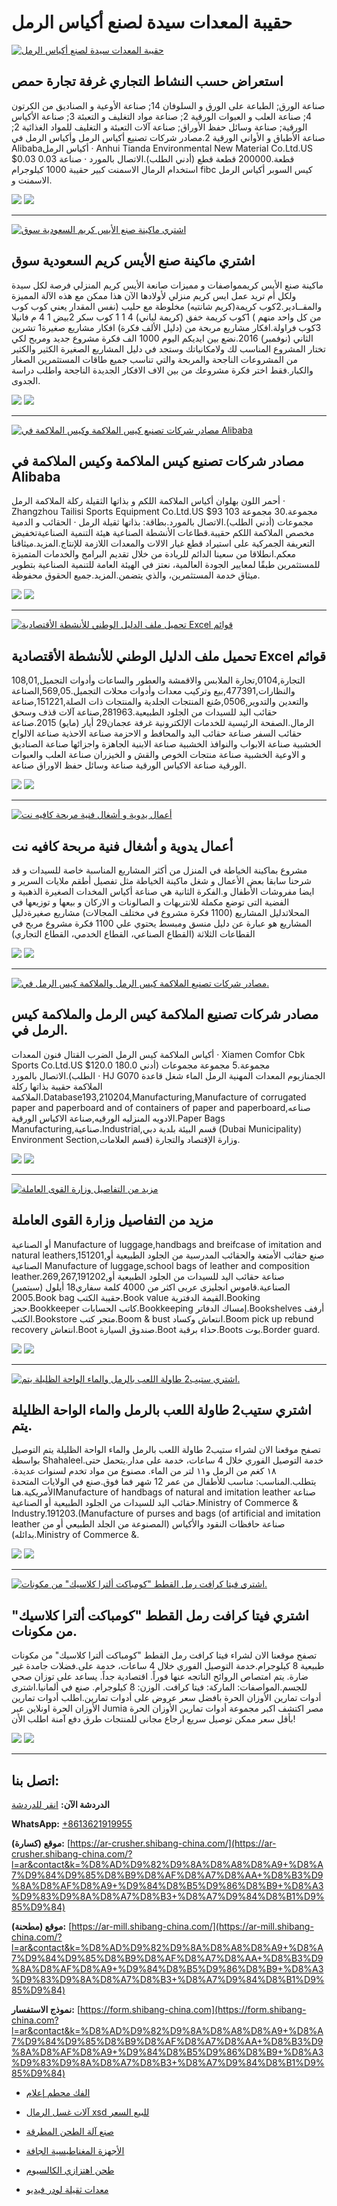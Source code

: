 # حقيبة المعدات سيدة لصنع أكياس الرمل

<a href="https://swt.shibang-china.com/?l=ar&img&k=%D8%AD%D9%82%D9%8A%D8%A8%D8%A9+%D8%A7%D9%84%D9%85%D8%B9%D8%AF%D8%A7%D8%AA+%D8%B3%D9%8A%D8%AF%D8%A9+%D9%84%D8%B5%D9%86%D8%B9+%D8%A3%D9%83%D9%8A%D8%A7%D8%B3+%D8%A7%D9%84%D8%B1%D9%85%D9%84" target="_blank">![حقيبة المعدات سيدة لصنع أكياس الرمل](http://static.shibang-china.com/all-800x300/1189.jpg)</a>

## استعراض حسب النشاط التجاري غرفة تجارة حمص
صناعة الورق;  الطباعة على الورق و السلوفان 14;  صناعة الأوعية و الصناديق من الكرتون 4;  صناعة العلب و العبوات الورقية 2;  صناعة مواد التغليف و التعبئة 3;  صناعة الأكياس الورقية;  صناعة وسائل حفظ الأوراق;  صناعة آلات التعبئة و التغليف للمواد الغذائية 2;  صناعة الأطباق و الأواني الورقية 2.مصادر شركات تصنيع أكياس الرمل وأكياس الرمل في Alibabaأكياس الرمل &middot; Anhui Tianda Environmental New Material Co.Ltd.US $0.03 0.03 قطعة.200000 قطعة قطع (أدني الطلب).الاتصال بالمورد &middot; صناعة استخدام الرمال الاسمنت كبير حقيبة 1000 كيلوجرام fibc كيس السوبر أكياس الرمل الاسمنت و.


<a href="https://whatsapp.shibangsoft.com/WhatsApp.php" target="_blank" title="WhatsApp">![](http://static.shibang-china.com/icon/whatsapp.png)</a> <a href="https://swt.shibang-china.com/?l=ar&icon&k=%D8%AD%D9%82%D9%8A%D8%A8%D8%A9+%D8%A7%D9%84%D9%85%D8%B9%D8%AF%D8%A7%D8%AA+%D8%B3%D9%8A%D8%AF%D8%A9+%D9%84%D8%B5%D9%86%D8%B9+%D8%A3%D9%83%D9%8A%D8%A7%D8%B3+%D8%A7%D9%84%D8%B1%D9%85%D9%84" target="_blank">![](http://static.shibang-china.com/icon/chat-ar.png)</a>

---

<a href="https://swt.shibang-china.com/?l=ar&img&k=%D8%AD%D9%82%D9%8A%D8%A8%D8%A9+%D8%A7%D9%84%D9%85%D8%B9%D8%AF%D8%A7%D8%AA+%D8%B3%D9%8A%D8%AF%D8%A9+%D9%84%D8%B5%D9%86%D8%B9+%D8%A3%D9%83%D9%8A%D8%A7%D8%B3+%D8%A7%D9%84%D8%B1%D9%85%D9%84" target="_blank">![اشتري ماكينة صنع الأيس كريم السعودية سوق](http://static.shibang-china.com/all-800x300/141.jpg)</a>

## اشتري ماكينة صنع الأيس كريم السعودية سوق
ماكينة صنع الأيس كريممواصفات و مميزات صانعة الأيس كريم المنزلي فرصة لكل سيدة ولكل أم تريد عمل ايس كريم منزلي لأولادها الآن هذا ممكن مع هذه الآلة المميزة والمقــادير.2كوب كريمة(كريم شانتيه) مخلوطة مع حليب (نفس المقدار يعني كوب كوب من كل واحد منهم ) 1كوب كريمة خفق (كريمة لباني) 4 1 1 كوب سكر 2بيض 1 4 م فانيلا 3كوب فراولة.افكار مشاريع مربحة من (دليل الألف فكرة) افكار مشاريع صغيرة1 تشرين الثاني (نوفمبر) 2016.نضع بين ايديكم اليوم 1000 الف فكرة مشروع جديد ومربح لكي تختار المشروع المناسب لك ولامكانياتك وستجد في دليل المشاريع الصغيرة الكثير والكثير من المشروعات الناجحة والمربحة والتي تناسب جميع طاقات المستثمرين الصغار والكبار.فقط اختر فكرة مشروعك من بين الاف الافكار الجديدة الناجحة واطلب دراسة الجدوى.


<a href="https://whatsapp.shibangsoft.com/WhatsApp.php" target="_blank" title="WhatsApp">![](http://static.shibang-china.com/icon/whatsapp.png)</a> <a href="https://swt.shibang-china.com/?l=ar&icon&k=%D8%AD%D9%82%D9%8A%D8%A8%D8%A9+%D8%A7%D9%84%D9%85%D8%B9%D8%AF%D8%A7%D8%AA+%D8%B3%D9%8A%D8%AF%D8%A9+%D9%84%D8%B5%D9%86%D8%B9+%D8%A3%D9%83%D9%8A%D8%A7%D8%B3+%D8%A7%D9%84%D8%B1%D9%85%D9%84" target="_blank">![](http://static.shibang-china.com/icon/chat-ar.png)</a>

---

<a href="https://swt.shibang-china.com/?l=ar&img&k=%D8%AD%D9%82%D9%8A%D8%A8%D8%A9+%D8%A7%D9%84%D9%85%D8%B9%D8%AF%D8%A7%D8%AA+%D8%B3%D9%8A%D8%AF%D8%A9+%D9%84%D8%B5%D9%86%D8%B9+%D8%A3%D9%83%D9%8A%D8%A7%D8%B3+%D8%A7%D9%84%D8%B1%D9%85%D9%84" target="_blank">![مصادر شركات تصنيع كيس الملاكمة وكيس الملاكمة في Alibaba](http://static.shibang-china.com/all-800x300/815.jpg)</a>

## مصادر شركات تصنيع كيس الملاكمة وكيس الملاكمة في Alibaba
أحمر اللون بهلوان أكياس الملاكمة اللكم و بذاتها الثقيلة ركلة الملاكمة الرمل &middot; Zhangzhou Tailisi Sports Equipment Co.Ltd.US $93 103 مجموعة.30 مجموعة مجموعات (أدني الطلب).الاتصال بالمورد.بطاقة: بذاتها ثقيلة الرمل &middot; الحقائب و الدمية مخصص الملاكمة اللكم حقيبة.قطاعات الأنشطة الصناعية هيئة التنمية الصناعيةتخفيض التعريفة الجمركية على استيراد قطع غيار الالات والمعدات اللازمة للإنتاج.المزيد.ميثاقنا معكم.انطلاقا من سعينا الدائم للريادة من خلال تقديم البرامج والخدمات المتميزة للمستثمرين طبقًا لمعايير الجودة العالمية، نعتز في الهيئة العامة للتنمية الصناعية بتطوير ميثاق خدمة المستثمرين، والذي يتضمن.المزيد.جميع الحقوق محفوظة.


<a href="https://whatsapp.shibangsoft.com/WhatsApp.php" target="_blank" title="WhatsApp">![](http://static.shibang-china.com/icon/whatsapp.png)</a> <a href="https://swt.shibang-china.com/?l=ar&icon&k=%D8%AD%D9%82%D9%8A%D8%A8%D8%A9+%D8%A7%D9%84%D9%85%D8%B9%D8%AF%D8%A7%D8%AA+%D8%B3%D9%8A%D8%AF%D8%A9+%D9%84%D8%B5%D9%86%D8%B9+%D8%A3%D9%83%D9%8A%D8%A7%D8%B3+%D8%A7%D9%84%D8%B1%D9%85%D9%84" target="_blank">![](http://static.shibang-china.com/icon/chat-ar.png)</a>

---

<a href="https://swt.shibang-china.com/?l=ar&img&k=%D8%AD%D9%82%D9%8A%D8%A8%D8%A9+%D8%A7%D9%84%D9%85%D8%B9%D8%AF%D8%A7%D8%AA+%D8%B3%D9%8A%D8%AF%D8%A9+%D9%84%D8%B5%D9%86%D8%B9+%D8%A3%D9%83%D9%8A%D8%A7%D8%B3+%D8%A7%D9%84%D8%B1%D9%85%D9%84" target="_blank">![تحميل ملف الدليل الوطني للأنشطة الأقتصادية Excel قوائم](http://static.shibang-china.com/all-800x300/1038.jpg)</a>

## تحميل ملف الدليل الوطني للأنشطة الأقتصادية Excel قوائم
108,01,التجارة,0104,تجارة الملابس والاقمشة والعطور والساعات وأدوات التجميل والنظارات,477391,بيع وتركيب معدات وأدوات محلات التجميل.569,05,الصناعة والتعدين والتدوير,0506,صُنع المنتجات الجلدية والمنتجات ذات الصلة,151221,صناعة حقائب اليد للسيدات من الجلود الطبيعية.281963,صناعة آلات قذف وسحق الرمال.الصفحة الرئيسية للخدمات الإلكترونية غرفة عجمان29 أيار (مايو) 2015.صناعة حقائب السفر صناعة حقائب اليد والمحافط و الاحزمة صناعة الاحذية صناعة الالواح الخشبية صناعة الابواب والنوافذ الخشبية صناعة الابنية الجاهزة واجزائها صناعة الصناديق و الاوعية الخشبية صناعة منتجات الخوص والقش و الخيزران صناعة العلب والعبوات الورقية صناعة الاكياس الورقية صناعة وسائل حفظ الاوراق صناعة.


<a href="https://whatsapp.shibangsoft.com/WhatsApp.php" target="_blank" title="WhatsApp">![](http://static.shibang-china.com/icon/whatsapp.png)</a> <a href="https://swt.shibang-china.com/?l=ar&icon&k=%D8%AD%D9%82%D9%8A%D8%A8%D8%A9+%D8%A7%D9%84%D9%85%D8%B9%D8%AF%D8%A7%D8%AA+%D8%B3%D9%8A%D8%AF%D8%A9+%D9%84%D8%B5%D9%86%D8%B9+%D8%A3%D9%83%D9%8A%D8%A7%D8%B3+%D8%A7%D9%84%D8%B1%D9%85%D9%84" target="_blank">![](http://static.shibang-china.com/icon/chat-ar.png)</a>

---

<a href="https://swt.shibang-china.com/?l=ar&img&k=%D8%AD%D9%82%D9%8A%D8%A8%D8%A9+%D8%A7%D9%84%D9%85%D8%B9%D8%AF%D8%A7%D8%AA+%D8%B3%D9%8A%D8%AF%D8%A9+%D9%84%D8%B5%D9%86%D8%B9+%D8%A3%D9%83%D9%8A%D8%A7%D8%B3+%D8%A7%D9%84%D8%B1%D9%85%D9%84" target="_blank">![أعمال يدوية و أشغال فنية مربحة كافيه نت](http://static.shibang-china.com/all-800x300/970.jpg)</a>

## أعمال يدوية و أشغال فنية مربحة كافيه نت
مشروع بماكينة الخياطة في المنزل من أكثر المشاريع المناسبة خاصة للسيدات و قد شرحنا سابقا بعض الأعمال و شغل ماكينة الخياطة مثل تفصيل أطقم ملايات السرير و ايضا مفروشات الأطفال و.الفكرة الثانية هي صناعة أكياس المخدات الصغيرة الذهبية و الفضية التى توضع مكملة للانتريهات و الصالونات و الاركان و بيعها و توزيعها في المحلاتدليل المشاريع (1100 فكرة مشروع في مختلف المجالات) مشاريع صغيرةدليل المشاريع هو عبارة عن دليل منسق ومبسط يحتوي علي 1100 فكرة مشروع مربح في القطاعات الثلاثة (القطاع الصناعي، القطاع الخدمي، القطاع التجاري)


<a href="https://whatsapp.shibangsoft.com/WhatsApp.php" target="_blank" title="WhatsApp">![](http://static.shibang-china.com/icon/whatsapp.png)</a> <a href="https://swt.shibang-china.com/?l=ar&icon&k=%D8%AD%D9%82%D9%8A%D8%A8%D8%A9+%D8%A7%D9%84%D9%85%D8%B9%D8%AF%D8%A7%D8%AA+%D8%B3%D9%8A%D8%AF%D8%A9+%D9%84%D8%B5%D9%86%D8%B9+%D8%A3%D9%83%D9%8A%D8%A7%D8%B3+%D8%A7%D9%84%D8%B1%D9%85%D9%84" target="_blank">![](http://static.shibang-china.com/icon/chat-ar.png)</a>

---

<a href="https://swt.shibang-china.com/?l=ar&img&k=%D8%AD%D9%82%D9%8A%D8%A8%D8%A9+%D8%A7%D9%84%D9%85%D8%B9%D8%AF%D8%A7%D8%AA+%D8%B3%D9%8A%D8%AF%D8%A9+%D9%84%D8%B5%D9%86%D8%B9+%D8%A3%D9%83%D9%8A%D8%A7%D8%B3+%D8%A7%D9%84%D8%B1%D9%85%D9%84" target="_blank">![مصادر شركات تصنيع الملاكمة كيس الرمل والملاكمة كيس الرمل في.](http://static.shibang-china.com/all-800x300/1277.jpg)</a>

## مصادر شركات تصنيع الملاكمة كيس الرمل والملاكمة كيس الرمل في.
أكياس الملاكمة كيس الرمل الضرب القتال فنون المعدات &middot; Xiamen Comfor Cbk Sports Co.Ltd.US $120.0 180.0 مجموعة.5 مجموعة مجموعات (أدني الطلب).الاتصال بالمورد &middot; HJ G070 الجمنازيوم المعدات المهنية الرمل الماء شغل قاعدة الملاكمة حقيبة بذاتها ركلة الملاكمة.Database193,210204,Manufacturing,Manufacture of corrugated paper and paperboard and of containers of paper and paperboard,صناعه الادويه المنزليه الورقيه,صناعة الاكياس الورقية.Paper Bags Manufacturing,صناعية.Industrial,قسم البيئة بلدية دبي (Dubai Municipality) Environment Section,وزارة الإقتصاد والتجارة (قسم العلامات.


<a href="https://whatsapp.shibangsoft.com/WhatsApp.php" target="_blank" title="WhatsApp">![](http://static.shibang-china.com/icon/whatsapp.png)</a> <a href="https://swt.shibang-china.com/?l=ar&icon&k=%D8%AD%D9%82%D9%8A%D8%A8%D8%A9+%D8%A7%D9%84%D9%85%D8%B9%D8%AF%D8%A7%D8%AA+%D8%B3%D9%8A%D8%AF%D8%A9+%D9%84%D8%B5%D9%86%D8%B9+%D8%A3%D9%83%D9%8A%D8%A7%D8%B3+%D8%A7%D9%84%D8%B1%D9%85%D9%84" target="_blank">![](http://static.shibang-china.com/icon/chat-ar.png)</a>

---

<a href="https://swt.shibang-china.com/?l=ar&img&k=%D8%AD%D9%82%D9%8A%D8%A8%D8%A9+%D8%A7%D9%84%D9%85%D8%B9%D8%AF%D8%A7%D8%AA+%D8%B3%D9%8A%D8%AF%D8%A9+%D9%84%D8%B5%D9%86%D8%B9+%D8%A3%D9%83%D9%8A%D8%A7%D8%B3+%D8%A7%D9%84%D8%B1%D9%85%D9%84" target="_blank">![مزيد من التفاصيل وزارة القوى العاملة](http://static.shibang-china.com/all-800x300/856.jpg)</a>

## مزيد من التفاصيل وزارة القوى العاملة
أو الصناعية Manufacture of luggage,handbags and breifcase of imitation and natural leathers,151201,صنع حقائب الأمتعة والحقائب المدرسية من الجلود الطبيعية أو الصناعية Manufacture of luggage,school bags of leather and composition leather.269,267,191202,صناعة حقائب اليد للسيدات من الجلود الطبيعية أو الصناعية.قاموس انجليزى عربى اكثر من 4000 كلمة سفاري18 أيلول (سبتمبر) 2005.Book bag حقيبة الكتب.Book value القيمة الدفترية.Booking حجز.Bookkeeper كاتب الحسابات.Bookkeeping إمساك الدفاتر.Bookshelves أرفف الكتب.Bookstore متجر كتب.Boom &amp; bust انتعاش وكساد.Boom pick up rebund recovery انتعاش.Boot صندوق السيارة.Boot حذاء برقبة.Boots بوت.Border guard.


<a href="https://whatsapp.shibangsoft.com/WhatsApp.php" target="_blank" title="WhatsApp">![](http://static.shibang-china.com/icon/whatsapp.png)</a> <a href="https://swt.shibang-china.com/?l=ar&icon&k=%D8%AD%D9%82%D9%8A%D8%A8%D8%A9+%D8%A7%D9%84%D9%85%D8%B9%D8%AF%D8%A7%D8%AA+%D8%B3%D9%8A%D8%AF%D8%A9+%D9%84%D8%B5%D9%86%D8%B9+%D8%A3%D9%83%D9%8A%D8%A7%D8%B3+%D8%A7%D9%84%D8%B1%D9%85%D9%84" target="_blank">![](http://static.shibang-china.com/icon/chat-ar.png)</a>

---

<a href="https://swt.shibang-china.com/?l=ar&img&k=%D8%AD%D9%82%D9%8A%D8%A8%D8%A9+%D8%A7%D9%84%D9%85%D8%B9%D8%AF%D8%A7%D8%AA+%D8%B3%D9%8A%D8%AF%D8%A9+%D9%84%D8%B5%D9%86%D8%B9+%D8%A3%D9%83%D9%8A%D8%A7%D8%B3+%D8%A7%D9%84%D8%B1%D9%85%D9%84" target="_blank">![اشتري ستيب2 طاولة اللعب بالرمل والماء الواحة الظليلة يتم.](http://static.shibang-china.com/all-800x300/268.jpg)</a>

## اشتري ستيب2 طاولة اللعب بالرمل والماء الواحة الظليلة يتم.
تصفح موقعنا الان لشراء ستيب2 طاولة اللعب بالرمل والماء الواحة الظليلة يتم التوصيل بواسطة Shahaleel.خدمة التوصيل الفوري خلال 4 ساعات، خدمة على مدار.يتحمل حتى ١٨ كغم من الرمل و١١ لتر من الماء. مصنوع من مواد تخدم لسنوات عديدة. يتطلب.المناسب: مناسب للأطفال من عمر 12 شهر فما فوق.صنع في الولايات المتحدة الأمريكية.هناManufacture of handbags of natural and imitation leather صناعة حقائب اليد للسيدات من الجلود الطبيعية أو الصناعية.Ministry of Commerce &amp; Industry.191203.(Manufacture of purses and bags (of artificial and imitation leather صناعة حافظات النقود واﻷكياس (المصنوعة من الجلد الطبيعي أو من بدائله).Ministry of Commerce &amp;.


<a href="https://whatsapp.shibangsoft.com/WhatsApp.php" target="_blank" title="WhatsApp">![](http://static.shibang-china.com/icon/whatsapp.png)</a> <a href="https://swt.shibang-china.com/?l=ar&icon&k=%D8%AD%D9%82%D9%8A%D8%A8%D8%A9+%D8%A7%D9%84%D9%85%D8%B9%D8%AF%D8%A7%D8%AA+%D8%B3%D9%8A%D8%AF%D8%A9+%D9%84%D8%B5%D9%86%D8%B9+%D8%A3%D9%83%D9%8A%D8%A7%D8%B3+%D8%A7%D9%84%D8%B1%D9%85%D9%84" target="_blank">![](http://static.shibang-china.com/icon/chat-ar.png)</a>

---

<a href="https://swt.shibang-china.com/?l=ar&img&k=%D8%AD%D9%82%D9%8A%D8%A8%D8%A9+%D8%A7%D9%84%D9%85%D8%B9%D8%AF%D8%A7%D8%AA+%D8%B3%D9%8A%D8%AF%D8%A9+%D9%84%D8%B5%D9%86%D8%B9+%D8%A3%D9%83%D9%8A%D8%A7%D8%B3+%D8%A7%D9%84%D8%B1%D9%85%D9%84" target="_blank">![اشتري فيتا كرافت رمل القطط &quot;كومباكت ألترا كلاسيك&quot; من مكونات.](http://static.shibang-china.com/all-800x300/427.jpg)</a>

## اشتري فيتا كرافت رمل القطط &quot;كومباكت ألترا كلاسيك&quot; من مكونات.
تصفح موقعنا الان لشراء فيتا كرافت رمل القطط &quot;كومباكت ألترا كلاسيك&quot; من مكونات طبيعية 8 كيلوجرام.خدمة التوصيل الفوري خلال 4 ساعات، خدمة على.فضلات جامدة غير ضارة. يتم امتصاص الروائح الناتجه عنها فوراً. اقتصادية جداً. يساعد على توزان صحي للجسم.المواصفات: الماركة: فيتا كرافت. الوزن: 8 كيلوجرام. صنع في ألمانيا.اشترى أدوات تمارين الأوزان الحرة بافضل سعر عروض على أدوات تمارين.اطلب أدوات تمارين الأوزان الحرة اونلاين عبر Jumia مصر اكتشف اكبر مجموعة أدوات تمارين الأوزان الحرة بأقل سعر ممكن توصيل سريع ارجاع مجانى للمنتجات طرق دفع آمنة اطلب الأن!


<a href="https://whatsapp.shibangsoft.com/WhatsApp.php" target="_blank" title="WhatsApp">![](http://static.shibang-china.com/icon/whatsapp.png)</a> <a href="https://swt.shibang-china.com/?l=ar&icon&k=%D8%AD%D9%82%D9%8A%D8%A8%D8%A9+%D8%A7%D9%84%D9%85%D8%B9%D8%AF%D8%A7%D8%AA+%D8%B3%D9%8A%D8%AF%D8%A9+%D9%84%D8%B5%D9%86%D8%B9+%D8%A3%D9%83%D9%8A%D8%A7%D8%B3+%D8%A7%D9%84%D8%B1%D9%85%D9%84" target="_blank">![](http://static.shibang-china.com/icon/chat-ar.png)</a>

---
## اتصل بنا:

**الدردشة الآن:** [انقر للدردشة](https://swt.shibang-china.com?l=ar&contact&k=%D8%AD%D9%82%D9%8A%D8%A8%D8%A9+%D8%A7%D9%84%D9%85%D8%B9%D8%AF%D8%A7%D8%AA+%D8%B3%D9%8A%D8%AF%D8%A9+%D9%84%D8%B5%D9%86%D8%B9+%D8%A3%D9%83%D9%8A%D8%A7%D8%B3+%D8%A7%D9%84%D8%B1%D9%85%D9%84)

**WhatsApp:**  [+8613621919955](https://whatsapp.shibangsoft.com/WhatsApp.php)

**موقع (كسارة):** [https://ar-crusher.shibang-china.com/](https://ar-crusher.shibang-china.com/?l=ar&contact&k=%D8%AD%D9%82%D9%8A%D8%A8%D8%A9+%D8%A7%D9%84%D9%85%D8%B9%D8%AF%D8%A7%D8%AA+%D8%B3%D9%8A%D8%AF%D8%A9+%D9%84%D8%B5%D9%86%D8%B9+%D8%A3%D9%83%D9%8A%D8%A7%D8%B3+%D8%A7%D9%84%D8%B1%D9%85%D9%84)

**موقع (مطحنة):** [https://ar-mill.shibang-china.com/](https://ar-mill.shibang-china.com/?l=ar&contact&k=%D8%AD%D9%82%D9%8A%D8%A8%D8%A9+%D8%A7%D9%84%D9%85%D8%B9%D8%AF%D8%A7%D8%AA+%D8%B3%D9%8A%D8%AF%D8%A9+%D9%84%D8%B5%D9%86%D8%B9+%D8%A3%D9%83%D9%8A%D8%A7%D8%B3+%D8%A7%D9%84%D8%B1%D9%85%D9%84)

**نموذج الاستفسار:** [https://form.shibang-china.com](https://form.shibang-china.com?l=ar&contact&k=%D8%AD%D9%82%D9%8A%D8%A8%D8%A9+%D8%A7%D9%84%D9%85%D8%B9%D8%AF%D8%A7%D8%AA+%D8%B3%D9%8A%D8%AF%D8%A9+%D9%84%D8%B5%D9%86%D8%B9+%D8%A3%D9%83%D9%8A%D8%A7%D8%B3+%D8%A7%D9%84%D8%B1%D9%85%D9%84)

* [الفك محطم إعلام](../25/%D8%A7%D9%84%D9%81%D9%83%20%D9%85%D8%AD%D8%B7%D9%85%20%D8%A5%D8%B9%D9%84%D8%A7%D9%85.md)

* [آلات غسل الرمال xsd للبيع السعر](../23/%D8%A2%D9%84%D8%A7%D8%AA%20%D8%BA%D8%B3%D9%84%20%D8%A7%D9%84%D8%B1%D9%85%D8%A7%D9%84%20xsd%20%D9%84%D9%84%D8%A8%D9%8A%D8%B9%20%D8%A7%D9%84%D8%B3%D8%B9%D8%B1.md)

* [صنع آلة الطحن المطرقة](../24/%D8%B5%D9%86%D8%B9%20%D8%A2%D9%84%D8%A9%20%D8%A7%D9%84%D8%B7%D8%AD%D9%86%20%D8%A7%D9%84%D9%85%D8%B7%D8%B1%D9%82%D8%A9.md)

* [الأجهزة المغناطيسية الجافة](../25/%D8%A7%D9%84%D8%A3%D8%AC%D9%87%D8%B2%D8%A9%20%D8%A7%D9%84%D9%85%D8%BA%D9%86%D8%A7%D8%B7%D9%8A%D8%B3%D9%8A%D8%A9%20%D8%A7%D9%84%D8%AC%D8%A7%D9%81%D8%A9.md)

* [طحن اهتزازي الكالسيوم](../24/%D8%B7%D8%AD%D9%86%20%D8%A7%D9%87%D8%AA%D8%B2%D8%A7%D8%B2%D9%8A%20%D8%A7%D9%84%D9%83%D8%A7%D9%84%D8%B3%D9%8A%D9%88%D9%85.md)

* [معدات ثقيلة لودر فيديو](../21/%D9%85%D8%B9%D8%AF%D8%A7%D8%AA%20%D8%AB%D9%82%D9%8A%D9%84%D8%A9%20%D9%84%D9%88%D8%AF%D8%B1%20%D9%81%D9%8A%D8%AF%D9%8A%D9%88.md)